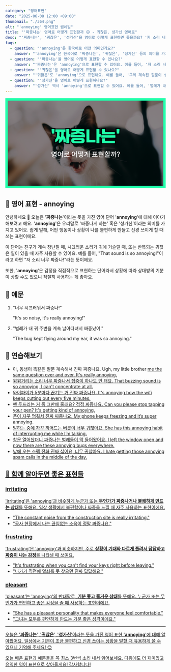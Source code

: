 ```yaml
---
category: "영어표현"
date: "2025-06-08 12:00 +09:00"
thumbnail: "./364.png"
alt: "'annoying' 영어표현 썸네일"
title: "'짜증나는' 영어로 어떻게 표현할까 😖 - 귀찮은, 성가신 영어로"
desc: "'짜증나는', '귀찮은', '성가신'을 영어로 어떻게 표현하면 좋을까요? '저 소리 너무 짜증나!', '그의 계속된 질문이 성가셔.' 등을 영어로 표현하는 법을 배워봅시다. 다양한 예문을 통해서 연습하고 본인의 표현으로 만들어 보세요."
faqs:
  - question: "'annoying'은 한국어로 어떤 의미인가요?"
    answer: "'annoying'은 한국어로 '짜증나는', '귀찮은', '성가신' 등의 의미를 가지고 있어요. 불편하거나 신경 쓰이는 상황에서 쓰는 표현이에요."
  - question: "'짜증나는'을 영어로 어떻게 표현할 수 있나요?"
    answer: "'짜증나는'은 'annoying'으로 표현할 수 있어요. 예를 들어, '저 소리 너무 짜증나!'는 'That sound is so annoying!'이라고 말해요."
  - question: "'귀찮은'을 영어로 어떻게 표현할 수 있나요?"
    answer: "'귀찮은'도 'annoying'으로 표현해요. 예를 들어, '그의 계속된 질문이 성가셔.'는 'His constant questions are annoying.'라고 해요."
  - question: "'성가신'을 영어로 어떻게 표현하나요?"
    answer: "'성가신' 역시 'annoying'으로 표현할 수 있어요. 예를 들어, '벌레가 내 귀 주변을 계속 날아다녀서 짜증났어.'는 'The bug kept flying around my ear, it was so annoying.'라고 말해요."
---
```


!['annoying' 영어표현](./364.png)

## 🌟 영어 표현 - annoying

안녕하세요 👋 오늘은 '**짜증나는**'이라는 뜻을 가진 영어 단어 '**annoying**'에 대해 이야기해보려고 해요. '**annoying**'은 우리말로 '짜증나게 하는' 혹은 '성가신'이라는 의미를 가지고 있어요. 쉽게 말해, 어떤 행동이나 상황이 나를 불편하게 만들고 신경 쓰이게 할 때 쓰는 표현이에요.

이 단어는 친구가 계속 장난칠 때, 시끄러운 소리가 귀에 거슬릴 때, 또는 반복되는 귀찮은 일이 있을 때 자주 사용할 수 있어요. 예를 들어, "That sound is so annoying!"이라고 하면 "저 소리 너무 짜증나!"라는 뜻이에요.

또한, '**annoying**'은 감정을 직접적으로 표현하는 단어라서 상황에 따라 상대방의 기분이 상할 수도 있으니 적절히 사용하는 게 좋아요.

## 📖 예문

1. "너무 시끄러워서 짜증나!"

   "It's so noisy, it's really annoying!"

2. "벌레가 내 귀 주변을 계속 날아다녀서 짜증났어."

   "The bug kept flying around my ear, it was so annoying."

## 💬 연습해보기

<ul data-interactive-list>

  <li data-interactive-item>
    <span data-toggler>아, 동생이 똑같은 질문 계속해서 진짜 짜증나요.</span>
    <span data-answer>Ugh, my little brother <a href="/blog/in-english/291.keep-ing/"keeps asking</a> me the same question over and over. It's really annoying.</span>
  </li>

  <li data-interactive-item>
    <span data-toggler>윙윙거리는 소리 너무 짜증나서 집중이 하나도 안 돼요.</span>
    <span data-answer>That buzzing sound is so annoying, I can't concentrate at all.</span>
  </li>

  <li data-interactive-item>
    <span data-toggler>와이파이가 5분마다 끊기는 거 진짜 짜증나요.</span>
    <span data-answer>It's annoying how the wifi keeps cutting out every five minutes.</span>
  </li>

  <li data-interactive-item>
    <span data-toggler>펜 두드리는 거 좀 그만해 줄래요? 점점 짜증나요.</span>
    <span data-answer>Can you please stop tapping your pen? It's getting kind of annoying.</span>
  </li>

  <li data-interactive-item>
    <span data-toggler>폰이 자꾸 멈춰서 진짜 짜증나요.</span>
    <span data-answer>My phone keeps freezing and it’s super annoying.</span>
  </li>

  <li data-interactive-item>
    <span data-toggler>말하는 중에 자꾸 끼어드는 버릇이 너무 귀찮아요.</span>
    <span data-answer>She has this annoying habit of interrupting me while I’m talking.</span>
  </li>

  <li data-interactive-item>
    <span data-toggler>창문 열어놨더니 짜증나는 벌레들이 막 들어왔어요.</span>
    <span data-answer>I left the window open and now there are these annoying bugs everywhere.</span>
  </li>

  <li data-interactive-item>
    <span data-toggler>낮에 오는 스팸 전화 진짜 싫어요, 너무 귀찮아요.</span>
    <span data-answer>I hate getting those annoying spam calls in the middle of the day.</span>
  </li>

</ul>

## 🤝 함께 알아두면 좋은 표현들

### irritating

'irritating'은 'annoying'과 비슷하게 누군가 또는 **무언가가 짜증나거나 불쾌하게 만드는 상태**를 뜻해요. 일상 생활에서 불편함이나 짜증을 느낄 때 자주 사용하는 표현이에요.

- "The constant noise from the construction site is really irritating."
- "공사 현장에서 나는 끊임없는 소음이 정말 짜증나요."

### frustrating

'frustrating'은 'annoying'과 비슷하지만, 주로 **상황이 기대와 다르게 풀려서 답답하고 짜증이 나는 감정**을 나타낼 때 쓰여요.

- "It's frustrating when you can't find your keys right before leaving."
- "나가기 직전에 열쇠를 못 찾으면 진짜 답답해요."

### pleasant

'pleasant'는 'annoying'의 반대말로, **기분 좋고 즐거운 상태**를 뜻해요. 누군가 또는 무언가가 편안하고 좋은 감정을 줄 때 사용하는 표현이에요.

- "She has a pleasant personality that makes everyone feel comfortable."
- "그녀는 모두를 편안하게 만드는 기분 좋은 성격이에요."

---

오늘은 '**짜증나는**', '**귀찮은**', '**성가신**'이라는 뜻을 가진 영어 표현 '**annoying**'에 대해 알아봤어요. 일상에서 기분이 조금 불편하고 신경 쓰이는 상황을 말할 때 유용하게 쓸 수 있으니 기억해 주세요! 😊

오늘 배운 표현과 예문들을 꼭 최소 3번씩 소리 내서 읽어보세요. 다음에도 더 재미있고 유익한 영어 표현으로 찾아올게요! 감사합니다!
